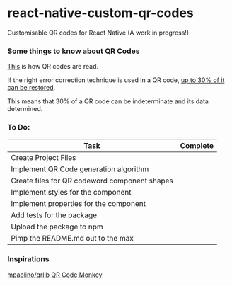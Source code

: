 # react-native-custom-qr-codes
Customisable QR codes for React Native (A work in progress!)

### Some things to know about QR Codes

[This](https://www.youtube.com/watch?v=KA8hDldvfv0) is how QR codes are read.

If the right error correction technique is used in a QR code, [up to 30% of it can be restored](http://www.qrcode.com/en/about/standards.html).

This means that 30% of a QR code can be indeterminate and its data determined.

### To Do:

Task|Complete
---|---|
Create Project Files|
Implement QR Code generation algorithm|
Create files for QR codeword component shapes|
Implement styles for the component|
Implement properties for the component|
Add tests for the package|
Upload the package to npm|
Pimp the README.md out to the max|


### Inspirations

[mpaolino/qrlib](https://github.com/mpaolino/qrlib/tree/master/qrlib/static)
[QR Code Monkey](https://www.qrcode-monkey.com/)

